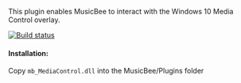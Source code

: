 This plugin enables MusicBee to interact with the Windows 10 Media Control overlay.

[![Build status](https://ci.appveyor.com/api/projects/status/38cgax7kdr40hlku?svg=true)](https://ci.appveyor.com/project/ameer1234567890/mb-mediacontrol)

#### Installation:
Copy `mb_MediaControl.dll` into the MusicBee/Plugins folder
